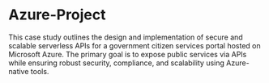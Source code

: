 # Azure-Project
This case study outlines the design and implementation of secure and scalable serverless APIs for a government citizen services portal hosted on Microsoft Azure. The primary goal is to expose public services via APIs while ensuring robust security, compliance, and scalability using Azure-native tools. 
